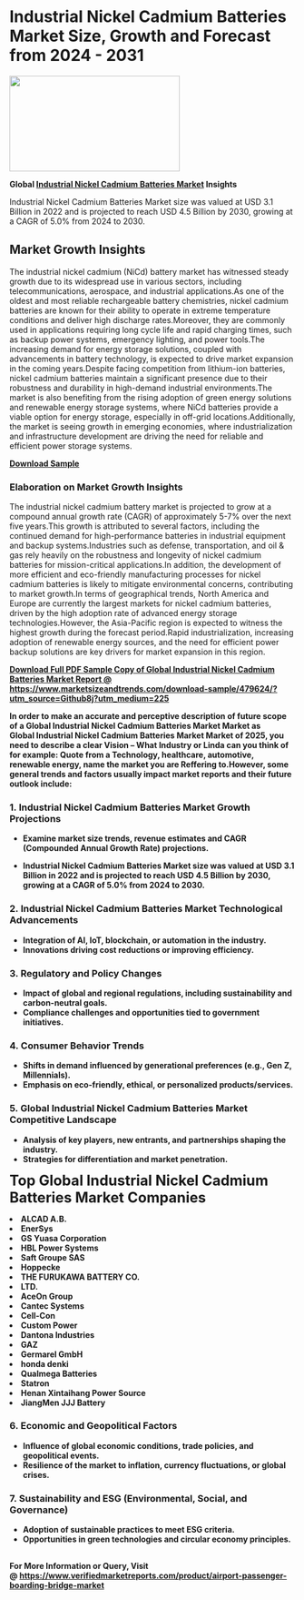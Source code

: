 <H1>Industrial Nickel Cadmium Batteries Market Size, Growth and Forecast from 2024 - 2031</H1><img class="aligncenter size-medium wp-image-584254" src="https://thirdeyenews.in/wp-content/uploads/2024/09/Global-Market-Research-300x168.jpeg" alt="" width="300" height="168" /><p><strong>Global&nbsp;<a href="https://www.marketsizeandtrends.com/download-sample/479624/?utm_source=Github8j?utm_medium=225">Industrial Nickel Cadmium Batteries Market</a> Insights</strong></p><p>Industrial Nickel Cadmium Batteries Market size was valued at USD 3.1 Billion in 2022 and is projected to reach USD 4.5 Billion by 2030, growing at a CAGR of 5.0% from 2024 to 2030.</p><p><h2>Market Growth Insights</h2> <p>The industrial nickel cadmium (NiCd) battery market has witnessed steady growth due to its widespread use in various sectors, including telecommunications, aerospace, and industrial applications.As one of the oldest and most reliable rechargeable battery chemistries, nickel cadmium batteries are known for their ability to operate in extreme temperature conditions and deliver high discharge rates.Moreover, they are commonly used in applications requiring long cycle life and rapid charging times, such as backup power systems, emergency lighting, and power tools.The increasing demand for energy storage solutions, coupled with advancements in battery technology, is expected to drive market expansion in the coming years.Despite facing competition from lithium-ion batteries, nickel cadmium batteries maintain a significant presence due to their robustness and durability in high-demand industrial environments.The market is also benefiting from the rising adoption of green energy solutions and renewable energy storage systems, where NiCd batteries provide a viable option for energy storage, especially in off-grid locations.Additionally, the market is seeing growth in emerging economies, where industrialization and infrastructure development are driving the need for reliable and efficient power storage systems.</p> <p><strong><a href="#">Download Sample</a></strong></p> <h3>Elaboration on Market Growth Insights</h3> <p>The industrial nickel cadmium battery market is projected to grow at a compound annual growth rate (CAGR) of approximately 5-7% over the next five years.This growth is attributed to several factors, including the continued demand for high-performance batteries in industrial equipment and backup systems.Industries such as defense, transportation, and oil & gas rely heavily on the robustness and longevity of nickel cadmium batteries for mission-critical applications.In addition, the development of more efficient and eco-friendly manufacturing processes for nickel cadmium batteries is likely to mitigate environmental concerns, contributing to market growth.In terms of geographical trends, North America and Europe are currently the largest markets for nickel cadmium batteries, driven by the high adoption rate of advanced energy storage technologies.However, the Asia-Pacific region is expected to witness the highest growth during the forecast period.Rapid industrialization, increasing adoption of renewable energy sources, and the need for efficient power backup solutions are key drivers for market expansion in this region.</p> <p><strong><a href="#"></p><p><span class=""><strong>Download Full PDF Sample Copy of Global Industrial Nickel Cadmium Batteries Market Report</strong> @ <a href="https://www.marketsizeandtrends.com/download-sample/479624/?utm_source=Github8j?utm_medium=225" target="_blank">https://www.marketsizeandtrends.com/download-sample/479624/?utm_source=Github8j?utm_medium=225</a></span></p><p>In order to make an accurate and perceptive description of future scope of a Global&nbsp;Industrial Nickel Cadmium Batteries Market Market as Global&nbsp;Industrial Nickel Cadmium Batteries Market Market of 2025, you need to describe a clear Vision &ndash; What Industry or Linda can you think of for example: Quote from a Technology, healthcare, automotive, renewable energy, name the market you are Reffering to.However, some general trends and factors usually impact market reports and their future outlook include:</p><h3>1.&nbsp;<strong>Industrial Nickel Cadmium Batteries Market Growth Projections</strong></h3><ul><li>Examine market size trends, revenue estimates and CAGR (Compounded Annual Growth Rate) projections.</li><li><p>Industrial Nickel Cadmium Batteries Market size was valued at USD 3.1 Billion in 2022 and is projected to reach USD 4.5 Billion by 2030, growing at a CAGR of 5.0% from 2024 to 2030.</p></li></ul><h3>2.&nbsp;<strong>Industrial Nickel Cadmium Batteries Market Technological Advancements</strong></h3><ul><li>Integration of AI, IoT, blockchain, or automation in the industry.</li><li>Innovations driving cost reductions or improving efficiency.</li></ul><h3>3.&nbsp;<strong>Regulatory and Policy Changes</strong></h3><ul><li>Impact of global and regional regulations, including sustainability and carbon-neutral goals.</li><li>Compliance challenges and opportunities tied to government initiatives.</li></ul><h3>4.&nbsp;<strong>Consumer Behavior Trends</strong></h3><ul><li>Shifts in demand influenced by generational preferences (e.g., Gen Z, Millennials).</li><li>Emphasis on eco-friendly, ethical, or personalized products/services.</li></ul><h3>5.&nbsp;<strong>Global Industrial Nickel Cadmium Batteries Market Competitive Landscape</strong></h3><ul><li>Analysis of key players, new entrants, and partnerships shaping the industry.</li><li>Strategies for differentiation and market penetration.</li></ul><p data-pm-slice="1 1 []"><span style="color: inherit; font-family: inherit; font-size: 25px;">Top Global Industrial Nickel Cadmium Batteries Market Companies</span></p><div class="" data-test-id=""><p><li>ALCAD A.B.</li><li> EnerSys</li><li> GS Yuasa Corporation</li><li> HBL Power Systems</li><li> Saft Groupe SAS</li><li> Hoppecke</li><li> THE FURUKAWA BATTERY CO.</li><li> LTD.</li><li> AceOn Group</li><li> Cantec Systems</li><li> Cell-Con</li><li> Custom Power</li><li> Dantona Industries</li><li> GAZ</li><li> Germarel GmbH</li><li> honda denki</li><li> Qualmega Batteries</li><li> Statron</li><li> Henan Xintaihang Power Source</li><li> JiangMen JJJ Battery</li></p></div><h3>6.&nbsp;<strong>Economic and Geopolitical Factors</strong></h3><ul><li>Influence of global economic conditions, trade policies, and geopolitical events.</li><li>Resilience of the market to inflation, currency fluctuations, or global crises.</li></ul><h3>7.&nbsp;<strong>Sustainability and ESG (Environmental, Social, and Governance)</strong></h3><ul><li>Adoption of sustainable practices to meet ESG criteria.</li><li>Opportunities in green technologies and circular economy principles.</li></ul><h2><strong style="font-size: 14px;">For More Information or Query, Visit @&nbsp;</strong><a style="background-color: #ffffff; font-size: 14px;" href="https://www.marketsizeandtrends.com/report/industrial-nickel-cadmium-batteries-market/" target="_blank">https://www.verifiedmarketreports.com/product/airport-passenger-boarding-bridge-market</a></h2>